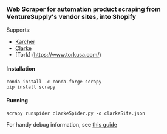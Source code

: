 ### Web Scraper for automation product scraping from VentureSupply's vendor sites, into Shopify
  
Supports:
* [Karcher](https://www.kaercher.com/int/)
* [Clarke](http://www.clarkeus.com/)
* [Tork] (https://www.torkusa.com/)

#### Installation
`conda install -c conda-forge scrapy`  
`pip install scrapy`  

#### Running
`scrapy runspider clarkeSpider.py -o clarkeSite.json`
  
  
  
For handy debug information, see [this guide](https://www.analyticsvidhya.com/blog/2017/07/web-scraping-in-python-using-scrapy/)
